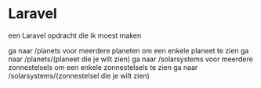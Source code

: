 # Laravel
een Laravel opdracht die ik moest maken

ga naar /planets voor meerdere planeten
om een enkele planeet te zien
ga naar /planets/(planeet die je wilt zien)
ga naar /solarsystems voor meerdere zonnestelsels
om een enkele zonnestelsels te zien
ga naar /solarsystems/(zonnestelsel die je wilt zien)
